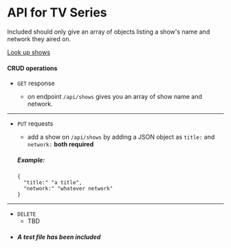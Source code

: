 # API for TV Series

Included should only give an array of objects listing a show's name and network they aired on.

[Look up shows](www.google.com)

#### CRUD operations

* `GET` response

  * on endpoint `/api/shows` gives you an array of show name and network.

---

* `PUT` requests

  * add a show on `/api/shows` by adding a JSON object as `title:` and `network:` **both required**

  ##### Example:

  ```
  {
    "title:" "a title",
    "network:" "whatever network"
  }
  ```

---

* `DELETE`
  * TBD

- ##### A test file has been included
